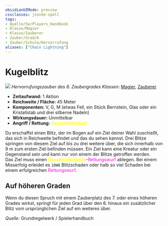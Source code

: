 ```yaml
---
obsidianUIMode: preview
cssclasses: json5e-spell
tags:
- Quelle/5e/Players_Handbook
- Klasse/Magier
- Klasse/Zauberer
- Zauber/Grad/6
- Zauber/Schule/Hervorrufung
aliases: ["Chain Lightning"]
---
```

# Kugelblitz
![](../../../99%20-%20Setup/Files/Bildersammlung/Symbolik/Hervorrufungszauber.webp#token)
*Hervorrufungszauber des 6. Zaubergrades*
*Klassen:* [Magier](../Charakteroptionen/Klassen/Magier.md), [Zauberer](../Charakteroptionen/Klassen/Zauberer.md)

- **Zeitaufwand:** 1 Aktion
- **Reichweite / Fläche:** 45 Meter
- **Komponenten:** V, G, M (etwas Fell, ein Stück Bernstein, Glas oder ein Kristallstab und drei silberne Nadeln)
- **Wirkungsdauer:** Unmittelbar
- **Angriff / Rettung:** <font color="yellow">**Geschicklichkeit**</font>

Du erschaffst einen Blitz, der im Bogen auf ein Ziel deiner Wahl zuschießt, das sich in Reichweite befindet und das du sehen kannst. Drei Blitze springen von diesem Ziel auf bis zu drei weitere über, die sich innerhalb von 9 m zum ersten Ziel befinden müssen. Ein Ziel kann eine Kreatur oder ein Gegenstand sein und kann nur von einem der Blitze getroffen werden.
$\quad$Das Ziel muss einen <font color="yellow">**Geschicklichkeits**</font>-<font color="#FF00E0">Rettungswurf</font> ablegen. Bei einem Misserfolg erleidet es `10W8` Blitzschaden oder halb so viel Schaden bei einem erfolgreichen <font color="#FF00E0">Rettungswurf</font>.

## Auf höheren Graden

Wenn du diesen Spruch mit einem Zauberplatz des 7. oder eines höheren Grades wirkst, springt für jeden Grad über den 6. hinaus ein zusätzlicher Blitz vom ursprünglichen Ziel auf ein weiteres über.

 *Quelle:* Grundregelwerk / Spielerhandbuch